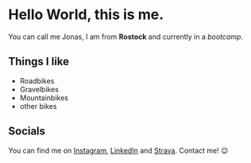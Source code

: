 # Hello World, this is me.

You can call me Jonas, I am from **Rostock** and currently in a *bootcamp*.

## Things I like

- Roadbikes
- Gravelbikes
- Mountainbikes
- other bikes

## Socials

You can find me on [Instagram](https://www.instagram.com/jonas.worrich/), [LinkedIn](https://www.linkedin.com/in/jonas-worrich/) and [Strava](https://www.strava.com/athletes/56495202). Contact me! 😉
